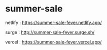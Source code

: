 # summer-sale

netlify : https://summer-sale-fever.netlify.app/

surge : http://summer-sale-fever.surge.sh/

vercel : https://summer-sale-fever.vercel.app/
